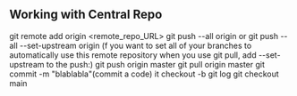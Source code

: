 Working with Central Repo
---------------------------------------
git remote add origin <remote_repo_URL>
git push --all origin or git push --all --set-upstream origin (f you want to set all of your branches to automatically use this remote repository when you use git pull, add --set-upstream to the push:)
git push origin master
git pull origin master
git commit -m "blablabla"(commit  a code) 
it checkout -b 
git log
git checkout main

